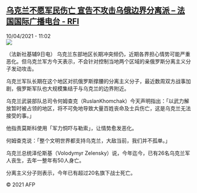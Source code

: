 <!--1618046103000-->
[乌克兰不愿军民伤亡 宣告不攻击乌俄边界分离派 – 法国国际广播电台 - RFI](http://www.rfi.fr//cn/%E4%B9%8C%E5%85%8B%E5%85%B0%E4%B8%8D%E6%84%BF%E5%86%9B%E6%B0%91%E4%BC%A4%E4%BA%A1-%E5%AE%A3%E5%91%8A%E4%B8%8D%E6%94%BB%E5%87%BB%E4%B9%8C%E4%BF%84%E8%BE%B9%E7%95%8C%E5%88%86%E7%A6%BB%E6%B4%BE)
------

<div>10/04/2021 - 11:02</div><img src="https://static.rfi.fr/meta_og_twcards/RFI_FB.png"><div class="t-content__body u-clearfix"><p>（法新社基辅9日电）    乌克兰东部地区长期冲突频仍，近期各界担心情势可能严重恶化。但乌克兰军方今天表示，不会针对控制当地两个区域的亲俄罗斯分离主义分子发动攻击。</p><p>    乌克兰军队长期在这个地区对抗俄罗斯撑腰的分离主义分子，最近数周双方战事加剧，俄罗斯军队也大规模集结于与乌克兰的边界附近。</p><p>    乌克兰武装部队总司令何姆查克（RuslanKhomchak）今天声明指出：「以武力解放暂时被占领的地区，将不可免地导致大量百姓丧命及士兵伤亡，这是乌克兰无法接受的事。」</p><p>    他指责莫斯科使用「军力恫吓与勒索」，让情势愈发恶化。</p><p>    何姆查克说：「整个文明世界都支持乌克兰，大敌当前，我们并不孤单。」</p><p>    乌克兰总统泽伦斯基（Volodymyr Zelensky）说，今年迄今，已有26名乌克兰军人丧生，去年一整年有50人身亡。</p><p>    分离主义分子则表示，今年已有超过20名旗下战士死亡。</p><p class="t-copyright">© 2021 AFP</p>        </div>
